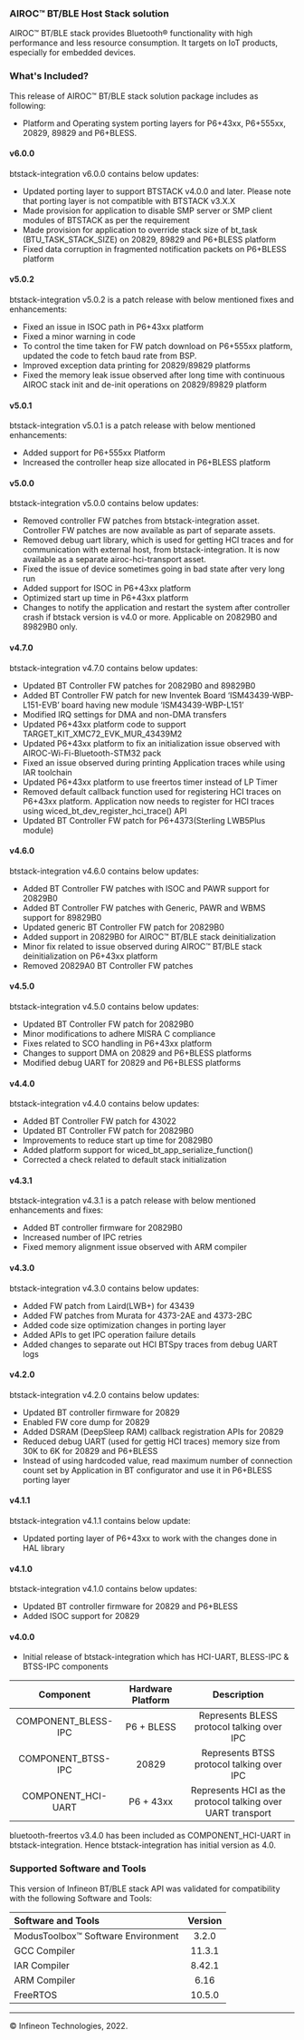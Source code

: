 ﻿### AIROC&trade; BT/BLE Host Stack solution
AIROC&trade; BT/BLE stack provides Bluetooth&reg; functionality with high performance and less resource consumption. It targets on IoT products, especially for embedded devices.

### What's Included?
This release of AIROC&trade; BT/BLE stack solution package includes as following:
* Platform and Operating system porting layers for P6+43xx, P6+555xx, 20829, 89829 and P6+BLESS.

#### v6.0.0
btstack-integration v6.0.0 contains below updates:
* Updated porting layer to support BTSTACK v4.0.0 and later. Please note that porting layer is not compatible with BTSTACK v3.X.X
* Made provision for application to disable SMP server or SMP client modules of BTSTACK as per the requirement
* Made provision for application to override stack size of bt_task (BTU_TASK_STACK_SIZE) on 20829, 89829 and P6+BLESS platform
* Fixed data corruption in fragmented notification packets on P6+BLESS platform

#### v5.0.2
btstack-integration v5.0.2 is a patch release with below mentioned fixes and enhancements:
* Fixed an issue in ISOC path in P6+43xx platform
* Fixed a minor warning in code
* To control the time taken for FW patch download on P6+555xx platform, updated the code to fetch baud rate from BSP.
* Improved exception data printing for 20829/89829 platforms
* Fixed the memory leak issue observed after long time with continuous AIROC stack init and de-init operations on 20829/89829 platform

#### v5.0.1
btstack-integration v5.0.1 is a patch release with below mentioned enhancements:
* Added support for P6+555xx Platform
* Increased the controller heap size allocated in P6+BLESS platform

#### v5.0.0
btstack-integration v5.0.0 contains below updates:
* Removed controller FW patches from btstack-integration asset. Controller FW patches are now available as part of separate assets.
* Removed debug uart library, which is used for getting HCI traces and for communication with external host, from btstack-integration. It is now available as a separate airoc-hci-transport asset.
* Fixed the issue of device sometimes going in bad state after very long run
* Added support for ISOC in P6+43xx platform
* Optimized start up time in P6+43xx platform
* Changes to notify the application and restart the system after controller crash if btstack version is v4.0 or more. Applicable on 20829B0 and 89829B0 only.

#### v4.7.0
btstack-integration v4.7.0 contains below updates:
* Updated BT Controller FW patches for 20829B0 and 89829B0
* Added BT Controller FW patch for new Inventek Board ‘ISM43439-WBP-L151-EVB’ board having new module  ‘ISM43439-WBP-L151’
* Modified IRQ settings for DMA and non-DMA transfers
* Updated P6+43xx platform code to support TARGET_KIT_XMC72_EVK_MUR_43439M2
* Updated P6+43xx platform to fix an initialization issue observed with AIROC-Wi-Fi-Bluetooth-STM32 pack
* Fixed an issue observed during printing Application traces while using IAR toolchain
* Updated P6+43xx platform to use freertos timer instead of LP Timer
* Removed default callback function used for registering HCI traces on P6+43xx platform. Application now needs to register for HCI traces using wiced_bt_dev_register_hci_trace() API
* Updated BT Controller FW patch for P6+4373(Sterling LWB5Plus module)

#### v4.6.0
btstack-integration v4.6.0 contains below updates:
* Added BT Controller FW patches with ISOC and PAWR support for 20829B0
* Added BT Controller FW patches with Generic, PAWR and WBMS support for 89829B0
* Updated generic BT Controller FW patch for 20829B0
* Added support in 20829B0 for AIROC&trade; BT/BLE stack deinitialization
* Minor fix related to issue observed during AIROC&trade; BT/BLE stack deinitialization on P6+43xx platform
* Removed 20829A0 BT Controller FW patches

#### v4.5.0
btstack-integration v4.5.0 contains below updates:
* Updated BT Controller FW patch for 20829B0
* Minor modifications to adhere MISRA C compliance
* Fixes related to SCO handling in P6+43xx platform
* Changes to support DMA on 20829 and P6+BLESS platforms
* Modified debug UART for 20829 and P6+BLESS platforms

#### v4.4.0
btstack-integration v4.4.0 contains below updates:
* Added BT Controller FW patch for 43022
* Updated BT Controller FW patch for 20829B0
* Improvements to reduce start up time for 20829B0
* Added platform support for wiced_bt_app_serialize_function()
* Corrected a check related to default stack initialization

#### v4.3.1
btstack-integration v4.3.1 is a patch release with below mentioned enhancements and fixes:
* Added BT controller firmware for 20829B0
* Increased number of IPC retries
* Fixed memory alignment issue observed with ARM compiler

#### v4.3.0
btstack-integration v4.3.0 contains below updates:
* Added FW patch from Laird(LWB+) for 43439
* Added FW patches from Murata for 4373-2AE and 4373-2BC
* Added code size optimization changes in porting layer
* Added APIs to get IPC operation failure details
* Added changes to separate out HCI BTSpy traces from debug UART logs

#### v4.2.0
btstack-integration v4.2.0 contains below updates:
* Updated BT controller firmware for 20829
* Enabled FW core dump for 20829
* Added DSRAM (DeepSleep RAM) callback registration APIs for 20829
* Reduced debug UART (used for gettig HCI traces) memory size from 30K to 6K for 20829 and P6+BLESS
* Instead of using hardcoded value, read maximum number of connection count set by Application in BT configurator and use it in P6+BLESS porting layer

#### v4.1.1
btstack-integration v4.1.1 contains below update:
* Updated porting layer of P6+43xx to work with the changes done in HAL library

#### v4.1.0
btstack-integration v4.1.0 contains below updates:
* Updated BT controller firmware for 20829 and P6+BLESS
* Added ISOC support for 20829

#### v4.0.0
* Initial release of btstack-integration which has HCI-UART, BLESS-IPC & BTSS-IPC components

| Component | Hardware Platform | Description |
| :-------: | :---------------: | :---------: |
| COMPONENT_BLESS-IPC | P6 + BLESS | Represents BLESS protocol talking over IPC |
| COMPONENT_BTSS-IPC | 20829 | Represents BTSS protocol talking over IPC |
| COMPONENT_HCI-UART | P6 + 43xx | Represents HCI as the protocol talking over UART transport |

bluetooth-freertos v3.4.0 has been included as COMPONENT_HCI-UART in btstack-integration. Hence btstack-integration has initial version as 4.0.

### Supported Software and Tools
This version of Infineon BT/BLE stack API was validated for compatibility with the following Software and Tools:

| Software and Tools                        | Version |
| :---                                      | :----:  |
| ModusToolbox™ Software Environment        | 3.2.0   |
| GCC Compiler                              | 11.3.1  |
| IAR Compiler                              | 8.42.1  |
| ARM Compiler                              | 6.16    |
| FreeRTOS                                  | 10.5.0  |

---
© Infineon Technologies, 2022.
